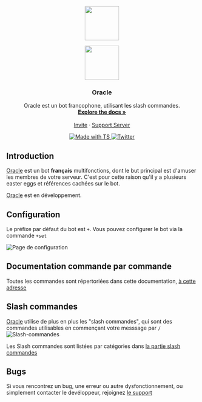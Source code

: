    <p align="center"><img align="center" width="90" src="./.github/img/logo-white.png#gh-dark-mode-only"/></p>
   <p align="center"><img align="center" width="90" src="./.github/img/logo-black.png#gh-light-mode-only"/></p>

  </a>
</p>

 <h3 align="center">Oracle</h3>

  <p align="center">
   Oracle est un bot francophone, utilisant les slash commandes.
    <br />
    <a href="https://github.com/BotOracle/Documentation"><strong>Explore the docs »</strong></a>
    <br />
    <br />
    <a href="https://discord.com/api/oauth2/authorize?client_id=991365898776625204&permissions=8&scope=bot%20applications.commands">Invite</a>
    ·
    <a href="https://discord.gg/bQ67MuRN3p">Support Server</a>
  </p>
</div>
<p align="center">
  <a href=" " target="_blank">
    <img src="https://img.shields.io/badge/TypeScript-007acc?style=for-the-badge&logo=typescript&logoColor=white" alt="Made with TS" />
  </a>
  <a href="https://twitter.com/Yeikzy" target="_blank">
    <img src="https://img.shields.io/badge/Twitter-1DA1F2?style=for-the-badge&logo=twitter&logoColor=white" alt="Twitter" />
  </a>
</p>

## Introduction
[Oracle](https://bit.ly/3NUdTvE) est un bot **français** multifonctions, dont le but principal est d'amuser les membres de votre serveur.
C'est pour cette raison qu'il y a plusieurs easter eggs et références cachées sur le bot.

[Oracle](https://bit.ly/3NUdTvE) est en développement.

## Configuration
Le préfixe par défaut du bot est `+`.
Vous pouvez configurer le bot via la commande `+set`
  
![Page de configuration](https://i.imgur.com/Mj1NU4u.png)

## Documentation commande par commande
Toutes les commandes sont répertoriées dans cette documentation, [à cette adresse](https://github.com/BotOracle/Documentation/blob/main/commands)

## Slash commandes
[Oracle](https://bit.ly/3NUdTvE) utilise de plus en plus les "slash commandes", qui sont des commandes utilisables en commençant votre messsage par `/`
![Slash-commandes](https://cdn.discordapp.com/attachments/976356791451529236/1006215620905414776/unknown.png)

Les Slash commandes sont listées par catégories dans [la partie slash commandes](./slash-commands)

## Bugs
Si vous rencontrez un bug, une erreur ou autre dysfonctionnement, ou simplement contacter le devéloppeur, rejoignez [le support](https://discord.gg/Qt9Ns3uvYe)
